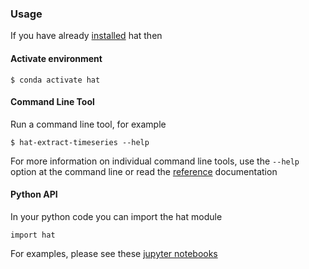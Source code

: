 ### Usage

If you have already [installed](installation.md) hat then

#### Activate environment

    $ conda activate hat

#### Command Line Tool

Run a command line tool, for example

    $ hat-extract-timeseries --help

For more information on individual command line tools, use the `--help` option at the command line or read the [reference](reference.md) documentation

#### Python API

In your python code you can import the hat module

    import hat

For examples, please see these [jupyter notebooks](https://github.com/ecmwf-projects/hat/tree/main/notebooks)

